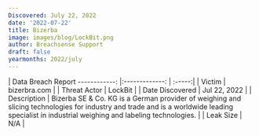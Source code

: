 ```yaml
---
Discovered: July 22, 2022
date: '2022-07-22'
title: Bizerba
image: images/blog/LockBit.png
author: Breachsense Support
draft: false
yearmonths: 2022/july
---
```



| Data Breach Report
------------:     |:-------------:    | :-----:|
| Victim      | bizerbra.com      | 
| Threat Actor      | LockBit      | 
| Date Discovered      | Jul 22, 2022      | 
| Description      | Bizerba SE & Co. KG is a German provider of weighing and slicing technologies for industry and trade and is a worldwide leading specialist in industrial weighing and labeling technologies.      | 
| Leak Size      | N/A      | 

